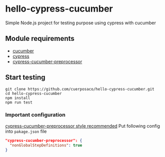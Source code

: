 # hello-cypress-cucumber
Simple Node.js project for testing purpose using cypress with cucumber

## Module requirements

- [cucumber](https://docs.cucumber.io/guides/)
- [cypress](https://docs.cypress.io/guides/overview/why-cypress.html#In-a-nutshell)
- [cypress-cucumber-preprocessor](https://github.com/TheBrainFamily/cypress-cucumber-preprocessor#readme)

## Start testing
```shell
git clone https://github.com/cuerposaco/hello-cypress-cucumber.git
cd hello-cypress-cucumber
npm install
npm run test
```

### Important configuration

[cypress-cucumber-preprocessor style recommended](https://www.npmjs.com/package/cypress-cucumber-preprocessor#cypress-cucumber-preprocessor-style-recommended)
Put following config into `pakage.json` file

```json
"cypress-cucumber-preprocessor": {
  "nonGlobalStepDefinitions": true
}
```

